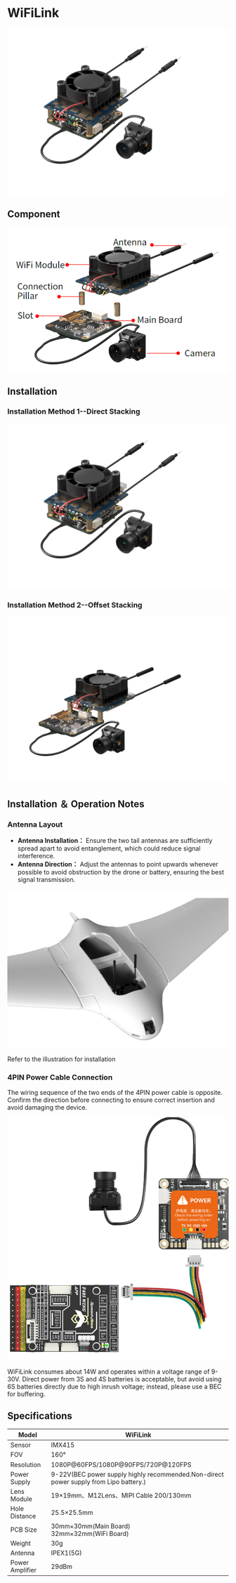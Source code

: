 # WiFiLink

![1](image/1.png ':size=70%')

## Component

![2](image/2.png ':size=60%')

## Installation

### Installation Method 1--Direct Stacking

![1](image/1.png ':size=60%')

### Installation Method 2--Offset Stacking

![3](image/3.png ':size=60%')

## Installation ＆ Operation Notes

### Antenna Layout

- **Antenna Installation：** Ensure the two tail antennas are sufficiently spread apart to avoid entanglement, which could reduce signal interference.
- **Antenna Direction：** Adjust the antennas to point upwards whenever possible to avoid obstruction by the drone or battery, ensuring the best signal transmission.

![4](image/4.png ':size=60%')

Refer to the illustration for installation

### 4PIN Power Cable Connection

The wiring sequence of the two ends of the 4PIN power cable is opposite. Confirm the direction before connecting to ensure correct insertion and avoid damaging the device.

![5](image/5.png ':size=50%')

WiFiLink consumes about 14W and operates within a voltage range of 9-30V. Direct power from 3S and 4S batteries is acceptable, but avoid using 6S batteries directly due to high inrush voltage; instead, please use a BEC for buffering.

## Specifications

| **Model** | **WiFiLink** |
|----------------|--------------|
|Sensor|IMX415|
|FOV|160°|
|Resolution|1080P@60FPS/1080P@90FPS/720P@120FPS|
|Power Supply|9-22V(BEC power supply highly recommended.Non-direct power supply from Lipo battery.)|
|Lens Module|19×19mm、M12Lens、MIPI Cable 200/130mm|
|Hole Distance|25.5×25.5mm|
|PCB Size|30mm×30mm(Main Board) <br />32mm×32mm(WiFi Board)|
|Weight|30g |
|Antenna|IPEX1(5G)|
|Power Amplifier|29dBm|
